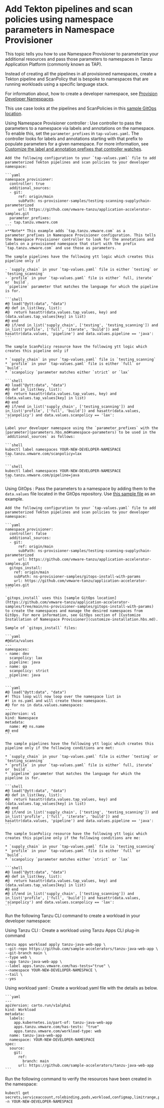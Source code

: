 # Add Tekton pipelines and scan policies using namespace parameters in Namespace Provisioner

This topic tells you how to use Namespace Provisioner to parameterize your additional resources and
pass those parameters to namespaces in Tanzu Application Platform (commonly known as TAP).

Instead of creating all the pipelines in all provisioned namespaces,
create a Tekton pipeline and ScanPolicy that is bespoke to namespaces that are running workloads using a specific language stack.

For information about, how to create a developer namespace, see [Provision Developer Namespaces](provision-developer-ns.hbs.md).

This use case looks at the pipelines and ScanPolicies in this [sample GitOps location](https://github.com/vmware-tanzu/application-accelerator-samples/tree/main/ns-provisioner-samples/testing-scanning-supplychain-parameterized).

Using Namespace Provisioner controller
: Use controller to pass the parameters to a namespace via labels and annotations on the namespace. To enable this, set the `parameter_prefixes` in `tap-values.yaml`. The controller looks for labels and annotations starting with that prefix to populate parameters for a given namespace. For more information, see [Customize the label and annotation prefixes that controller watches](customize-installation.hbs.md#con-custom-label).

    Add the following configuration to your `tap-values.yaml` file to add parameterized Tekton pipelines and scan policies to your developer namespace:

    ```yaml
    namespace_provisioner:
      controller: true
      additional_sources:
      - git:
          ref: origin/main
          subPath: ns-provisioner-samples/testing-scanning-supplychain-parameterized
          url: https://github.com/vmware-tanzu/application-accelerator-samples.git
      parameter_prefixes:
      - tap.tanzu.vmware.com
    ```
    >**Note** This example adds `tap.tanzu.vmware.com` as a parameter_prefixes in Namespace Provisioner configuration. This tells the Namespace Provisioner controller to look for the annotations and labels on a provisioned namespace that start with the prefix `tap.tanzu.vmware.com` and use those as parameters.

    The sample pipelines have the following ytt logic which creates this pipeline only if

    - `supply_chain` in your `tap-values.yaml` file is either `testing` or `testing_scanning`
    - `profile` in your `tap-values.yaml` file is either` full, iterate` or `build`.
     `pipeline` parameter that matches the language for which the pipeline is for.

    ```shell
    #@ load("@ytt:data", "data")
    #@ def in_list(key, list):
    #@  return hasattr(data.values.tap_values, key) and (data.values.tap_values[key] in list)
    #@ end
    #@ if/end in_list('supply_chain', ['testing', 'testing_scanning']) and in_list('profile', ['full', 'iterate', 'build']) and hasattr(data.values, 'pipeline') and data.values.pipeline == 'java':
    ```

    The sample ScanPolicy resource have the following ytt logic which creates this pipeline only if

    * `supply_chain` in your `tap-values.yaml` file is `testing_scanning`
    * `profile` in your `tap-values.yaml` file is either `full` or `build`.
    * `scanpolicy `parameter matches either `strict` or `lax`

    ```shell
    #@ load("@ytt:data", "data")
    #@ def in_list(key, list):
    #@  return hasattr(data.values.tap_values, key) and (data.values.tap_values[key] in list)
    #@ end
    #@ if/end in_list('supply_chain', ['testing_scanning']) and in_list('profile', ['full', 'build']) and hasattr(data.values, 'scanpolicy') and data.values.scanpolicy == 'lax':
    ```

    Label your developer namespace using the `parameter_prefixes` with the [parameter](parameters.hbs.md#namespace-parameters) to be used in the `additional_sources` as follows:

    ```shell
    kubectl label namespaces YOUR-NEW-DEVELOPER-NAMESPACE tap.tanzu.vmware.com/scanpolicy=lax
    ```

    ```shell
    kubectl label namespaces YOUR-NEW-DEVELOPER-NAMESPACE tap.tanzu.vmware.com/pipeline=java
    ```

Using GitOps
: Pass the parameters to a namespace by adding them to the `data.values` file located in the GitOps repository. Use [this sample file](https://github.com/vmware-tanzu/application-accelerator-samples/blob/main/ns-provisioner-samples/gitops-install-with-params/desired-namespaces.yaml#L7-L8) as an example.

    Add the following configuration to your `tap-values.yaml` file to add parameterized Tekton pipelines and scan policies to your developer namespace:

    ```yaml
    namespace_provisioner:
      controller: false
      additional_sources:
      - git:
          ref: origin/main
          subPath: ns-provisioner-samples/testing-scanning-supplychain-parameterized
          url: https://github.com/vmware-tanzu/application-accelerator-samples.git
      gitops_install:
        ref: origin/main
        subPath: ns-provisioner-samples/gitops-install-with-params
        url: https://github.com/vmware-tanzu/application-accelerator-samples.git
    ```

    `gitops_install` uses this [sample GitOps location](https://github.com/vmware-tanzu/application-accelerator-samples/tree/main/ns-provisioner-samples/gitops-install-with-params) to create the namespaces and manage the desired namespaces from GitOps. For more information, see GitOps section of [Customize Installation of Namespace Provisioner](customize-installation.hbs.md).

    Sample of `gitops_install` files:

    ```yaml
    #@data/values
    ---
    namespaces:
    - name: dev
      scanpolicy: lax
      pipeline: java
    - name: qa
      scanpolicy: strict
      pipeline: java
    ```

    ```yaml
    #@ load("@ytt:data", "data")
    #! This loop will now loop over the namespace list in
    #! in ns.yaml and will create those namespaces.
    #@ for ns in data.values.namespaces:
    ---
    apiVersion: v1
    kind: Namespace
    metadata:
      name: #@ ns.name
    #@ end
    ```

    The sample pipelines have the following ytt logic which creates this pipeline only if the following conditions are met:

    * `supply_chain` in your `tap-values.yaml` file is either `testing` or `testing_scanning`
    * `profile` in your `tap-values.yaml` file is either` full, iterate` or `build`.
    * `pipeline` parameter that matches the language for which the pipeline is for.

    ```shell
    #@ load("@ytt:data", "data")
    #@ def in_list(key, list):
    #@  return hasattr(data.values.tap_values, key) and (data.values.tap_values[key] in list)
    #@ end
    #@ if/end in_list('supply_chain', ['testing', 'testing_scanning']) and in_list('profile', ['full', 'iterate', 'build']) and hasattr(data.values, 'pipeline') and data.values.pipeline == 'java':
    ```

    The sample ScanPolicy resource have the following ytt logic which creates this pipeline only if the following conditions are me:

    * `supply_chain` in your `tap-values.yaml` file is `testing_scanning`
    * `profile` in your `tap-values.yaml` file is either `full` or `build`.
    * `scanpolicy `parameter matches either `strict` or `lax`

    ```shell
    #@ load("@ytt:data", "data")
    #@ def in_list(key, list):
    #@  return hasattr(data.values.tap_values, key) and (data.values.tap_values[key] in list)
    #@ end
    #@ if/end in_list('supply_chain', ['testing_scanning']) and in_list('profile', ['full', 'build']) and hasattr(data.values, 'scanpolicy') and data.values.scanpolicy == 'lax':
    ```

Run the following Tanzu CLI command to create a workload in your developer namespace:

Using Tanzu CLI
: Create a workload using Tanzu Apps CLI plug-in command

  ```console
  tanzu apps workload apply tanzu-java-web-app \
  --git-repo https://github.com/sample-accelerators/tanzu-java-web-app \
  --git-branch main \
  --type web \
  --app tanzu-java-web-app \
  --label apps.tanzu.vmware.com/has-tests="true" \
  --namespace YOUR-NEW-DEVELOPER-NAMESPACE \
  --tail \
  --yes
  ```

Using workload yaml
: Create a workload.yaml file with the details as below.

    ```yaml
    ---
    apiVersion: carto.run/v1alpha1
    kind: Workload
    metadata:
      labels:
        app.kubernetes.io/part-of: tanzu-java-web-app
        apps.tanzu.vmware.com/has-tests: "true"
        apps.tanzu.vmware.com/workload-type: web
      name: tanzu-java-web-app
      namespace: YOUR-NEW-DEVELOPER-NAMESPACE
    spec:
      source:
        git:
          ref:
            branch: main
          url: https://github.com/sample-accelerators/tanzu-java-web-app
    ```

Run the following command to verify the resources have been created in the namespace:

```shell
kubectl get secrets,serviceaccount,rolebinding,pods,workload,configmap,limitrange,pipeline,scanpolicies -n YOUR-NEW-DEVELOPER-NAMESPACE
```
